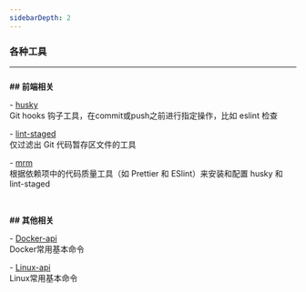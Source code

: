 ```yaml
---
sidebarDepth: 2
---
```

### 各种工具


------

### 

**##  前端相关**

\- [ husky ](https://typicode.github.io/husky/#/)
<br>Git hooks 钩子工具，在commit或push之前进行指定操作，比如 eslint 检查

\- [ lint-staged ](https://www.npmjs.com/package/lint-staged)
<br>仅过滤出 Git 代码暂存区文件的工具

\- [ mrm ](https://github.com/sapegin/mrm)
<br>根据依赖项中的代码质量工具（如 Prettier 和 ESlint）来安装和配置 husky 和 lint-staged

<br>

**## 其他相关**

\- [Docker-api](../demo/docker)
<br>  Docker常用基本命令

\- [Linux-api](./linux)
<br>  Linux常用基本命令